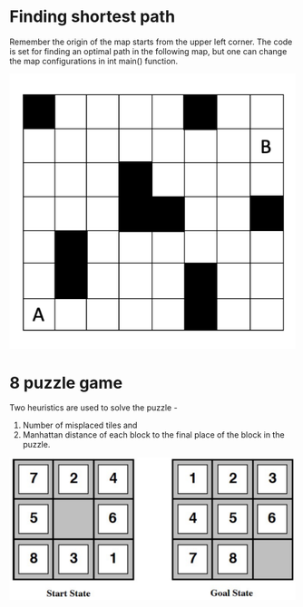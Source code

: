 # Finding shortest path
Remember the origin of the map starts from the upper left corner. The code is set for finding an optimal path in the following map, but one can change the map configurations in int main() function.
<p>
<img src="Map.png" alt="experiment_schematic"/>
</p>

# 8 puzzle game
Two heuristics are used to solve the puzzle - 
1. Number of misplaced tiles and
2. Manhattan distance of each block to the final place of the block in the puzzle.
<p>
<img src="8-puzzle game.png" alt="experiment_schematic"/>
</p>
